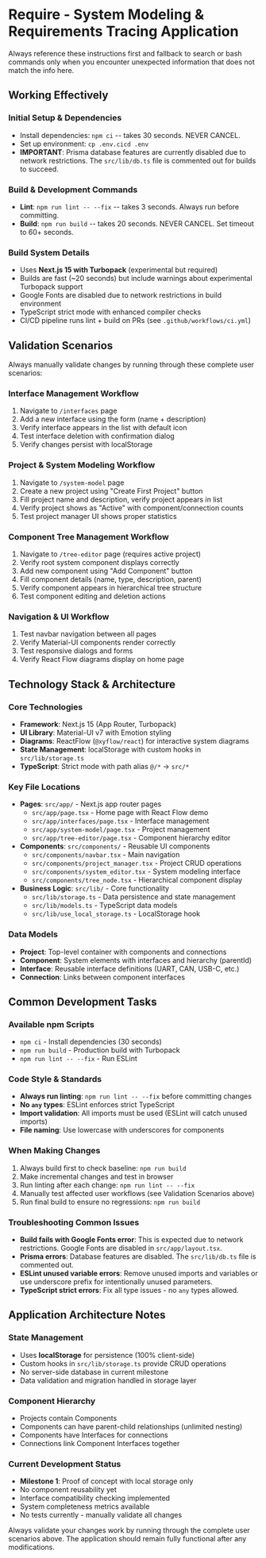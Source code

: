 # Require - System Modeling & Requirements Tracing Application

Always reference these instructions first and fallback to search or bash commands only when you encounter unexpected information that does not match the info here.

## Working Effectively

### Initial Setup & Dependencies

- Install dependencies: `npm ci` -- takes 30 seconds. NEVER CANCEL.
- Set up environment: `cp .env.cicd .env`
- **IMPORTANT**: Prisma database features are currently disabled due to network restrictions. The `src/lib/db.ts` file is commented out for builds to succeed.

### Build & Development Commands

- **Lint**: `npm run lint -- --fix` -- takes 3 seconds. Always run before committing.
- **Build**: `npm run build` -- takes 20 seconds. NEVER CANCEL. Set timeout to 60+ seconds.

### Build System Details

- Uses **Next.js 15 with Turbopack** (experimental but required)
- Builds are fast (~20 seconds) but include warnings about experimental Turbopack support
- Google Fonts are disabled due to network restrictions in build environment
- TypeScript strict mode with enhanced compiler checks
- CI/CD pipeline runs lint + build on PRs (see `.github/workflows/ci.yml`)

## Validation Scenarios

Always manually validate changes by running through these complete user scenarios:

### Interface Management Workflow

1. Navigate to `/interfaces` page
2. Add a new interface using the form (name + description)
3. Verify interface appears in the list with default icon
4. Test interface deletion with confirmation dialog
5. Verify changes persist with localStorage

### Project & System Modeling Workflow

1. Navigate to `/system-model` page
2. Create a new project using "Create First Project" button
3. Fill project name and description, verify project appears in list
4. Verify project shows as "Active" with component/connection counts
5. Test project manager UI shows proper statistics

### Component Tree Management Workflow

1. Navigate to `/tree-editor` page (requires active project)
2. Verify root system component displays correctly
3. Add new component using "Add Component" button
4. Fill component details (name, type, description, parent)
5. Verify component appears in hierarchical tree structure
6. Test component editing and deletion actions

### Navigation & UI Workflow

1. Test navbar navigation between all pages
2. Verify Material-UI components render correctly
3. Test responsive dialogs and forms
4. Verify React Flow diagrams display on home page

## Technology Stack & Architecture

### Core Technologies

- **Framework**: Next.js 15 (App Router, Turbopack)
- **UI Library**: Material-UI v7 with Emotion styling
- **Diagrams**: ReactFlow (`@xyflow/react`) for interactive system diagrams
- **State Management**: localStorage with custom hooks in `src/lib/storage.ts`
- **TypeScript**: Strict mode with path alias `@/*` → `src/*`

### Key File Locations

- **Pages**: `src/app/` - Next.js app router pages
  - `src/app/page.tsx` - Home page with React Flow demo
  - `src/app/interfaces/page.tsx` - Interface management
  - `src/app/system-model/page.tsx` - Project management
  - `src/app/tree-editor/page.tsx` - Component hierarchy editor
- **Components**: `src/components/` - Reusable UI components
  - `src/components/navbar.tsx` - Main navigation
  - `src/components/project_manager.tsx` - Project CRUD operations
  - `src/components/system_editor.tsx` - System modeling interface
  - `src/components/tree_node.tsx` - Hierarchical component display
- **Business Logic**: `src/lib/` - Core functionality
  - `src/lib/storage.ts` - Data persistence and state management
  - `src/lib/models.ts` - TypeScript data models
  - `src/lib/use_local_storage.ts` - LocalStorage hook

### Data Models

- **Project**: Top-level container with components and connections
- **Component**: System elements with interfaces and hierarchy (parentId)
- **Interface**: Reusable interface definitions (UART, CAN, USB-C, etc.)
- **Connection**: Links between component interfaces

## Common Development Tasks

### Available npm Scripts

- `npm ci` - Install dependencies (30 seconds)
- `npm run build` - Production build with Turbopack
- `npm run lint -- --fix` - Run ESLint

### Code Style & Standards

- **Always run linting**: `npm run lint -- --fix` before committing changes
- **No `any` types**: ESLint enforces strict TypeScript
- **Import validation**: All imports must be used (ESLint will catch unused imports)
- **File naming**: Use lowercase with underscores for components

### When Making Changes

1. Always build first to check baseline: `npm run build`
2. Make incremental changes and test in browser
3. Run linting after each change: `npm run lint -- --fix`
4. Manually test affected user workflows (see Validation Scenarios above)
5. Run final build to ensure no regressions: `npm run build`

### Troubleshooting Common Issues

- **Build fails with Google Fonts error**: This is expected due to network restrictions. Google Fonts are disabled in `src/app/layout.tsx`.
- **Prisma errors**: Database features are disabled. The `src/lib/db.ts` file is commented out.
- **ESLint unused variable errors**: Remove unused imports and variables or use underscore prefix for intentionally unused parameters.
- **TypeScript strict errors**: Fix all type issues - no `any` types allowed.

## Application Architecture Notes

### State Management

- Uses **localStorage** for persistence (100% client-side)
- Custom hooks in `src/lib/storage.ts` provide CRUD operations
- No server-side database in current milestone
- Data validation and migration handled in storage layer

### Component Hierarchy

- Projects contain Components
- Components can have parent-child relationships (unlimited nesting)
- Components have Interfaces for connections
- Connections link Component Interfaces together

### Current Development Status

- **Milestone 1**: Proof of concept with local storage only
- No component reusability yet
- Interface compatibility checking implemented
- System completeness metrics available
- No tests currently - manually validate all changes

Always validate your changes work by running through the complete user scenarios above. The application should remain fully functional after any modifications.
